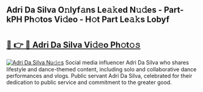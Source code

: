 ## Adri Da Silva O𝚗lyf𝚊ns Le𝚊𝚔ed N𝚞𝚍es - Part-kPH Ph𝚘tos Vi𝚍eo - H𝚘t Part Le𝚊𝚔s Lobyf

# <h2><a href="http://hf644t.feru.top/?c=Adri+Da+Silva">🔗 👉 🔴 Adri Da Silva Vi𝚍𝚎o Ph𝚘t𝚘𝚜</a></h2>

[![Adri Da Silva Nu𝚍𝚎s](https://i.imgur.com/0TWrTi3.gif)](http://hf644t.feru.top/?c=Adri+Da+Silva)
Social media influencer Adri Da Silva who shares lifestyle and dance-themed content, including solo and collaborative dance performances and vlogs. Public servant Adri Da Silva, celebrated for their dedication to public service and commitment to the greater good. 
